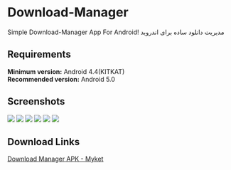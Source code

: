 # Download-Manager

Simple Download-Manager App For Android!
مدیریت دانلود ساده برای اندروید 
## Requirements
**Minimum version:** Android 4.4(KITKAT) <br>
**Recommended version:** Android 5.0


## Screenshots 
![](/ScreenShots/0.png) ![](/ScreenShots/1.png) ![](/ScreenShots3.png) ![](/ScreenShots/4.png) ![](/ScreenShots/5.png) ![](/ScreenShots/6.png)

## Download Links
[Download Manager APK - Myket](https://myket.ir/app/Download.Browser.MrSarmasti)

